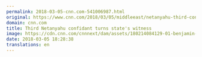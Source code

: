 ```yaml
---
permalink: 2018-03-05-cnn.com-541006987.html
original: https://www.cnn.com/2018/03/05/middleeast/netanyahu-third-confidant-state-fitness-intl/index.html
domain: cnn.com
title: Third Netanyahu confidant turns state's witness
image: https://cdn.cnn.com/cnnnext/dam/assets/180214084129-01-benjamin-netanyahu-file-restricted-super-tease.jpg
date: 2018-03-05 18:28:38
translations: en
---
```


